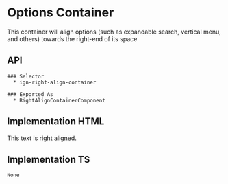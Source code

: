 # Options Container

This container will align options (such as expandable search, vertical menu, and others) towards the right-end of its space

## API
    ### Selector
      * ign-right-align-container

    ### Exported As
      * RightAlignContainerComponent

## Implementation HTML
  <ign-right-align-container>This text is right aligned.</ign-right-align-container>

## Implementation TS
    None